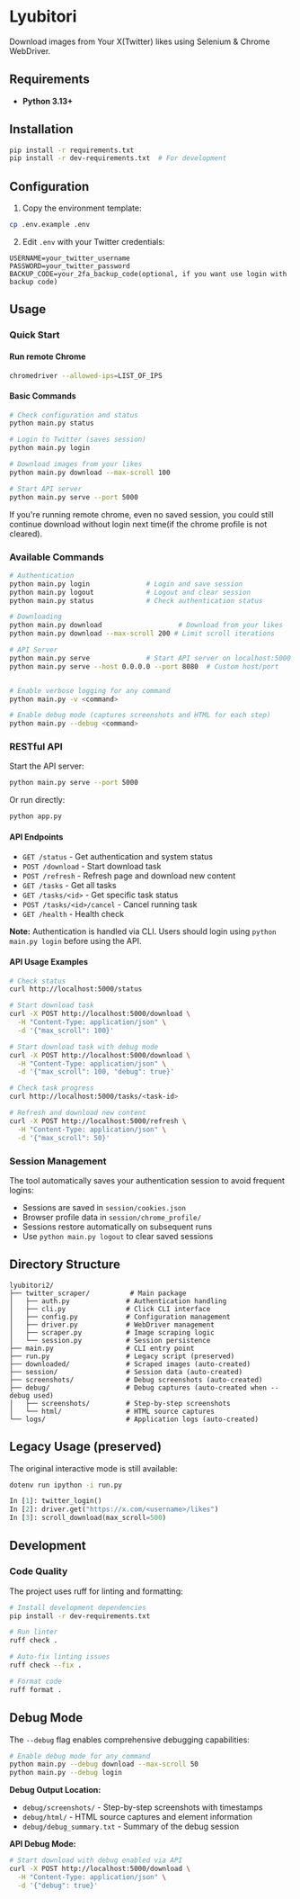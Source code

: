 # Lyubitori

Download images from Your X(Twitter) likes using Selenium & Chrome WebDriver.

## Requirements

- **Python 3.13+**

## Installation

```bash
pip install -r requirements.txt
pip install -r dev-requirements.txt  # For development
```

## Configuration

1. Copy the environment template:
```bash
cp .env.example .env
```

2. Edit `.env` with your Twitter credentials:
```env
USERNAME=your_twitter_username
PASSWORD=your_twitter_password
BACKUP_CODE=your_2fa_backup_code(optional, if you want use login with backup code)
```

## Usage

### Quick Start

#### Run remote Chrome

```bash
chromedriver --allowed-ips=LIST_OF_IPS
```

#### Basic Commands

```bash
# Check configuration and status
python main.py status

# Login to Twitter (saves session)
python main.py login

# Download images from your likes
python main.py download --max-scroll 100

# Start API server
python main.py serve --port 5000
```

If you're running remote chrome, even no saved session, you could still continue download without login next time(if the chrome profile is not cleared).

### Available Commands

```bash
# Authentication
python main.py login              # Login and save session
python main.py logout             # Logout and clear session
python main.py status             # Check authentication status

# Downloading
python main.py download                   # Download from your likes
python main.py download --max-scroll 200 # Limit scroll iterations

# API Server
python main.py serve              # Start API server on localhost:5000
python main.py serve --host 0.0.0.0 --port 8080  # Custom host/port


# Enable verbose logging for any command
python main.py -v <command>

# Enable debug mode (captures screenshots and HTML for each step)
python main.py --debug <command>
```

### RESTful API

Start the API server:
```bash
python main.py serve --port 5000
```

Or run directly:
```bash
python app.py
```

#### API Endpoints

- `GET /status` - Get authentication and system status
- `POST /download` - Start download task
- `POST /refresh` - Refresh page and download new content
- `GET /tasks` - Get all tasks
- `GET /tasks/<id>` - Get specific task status
- `POST /tasks/<id>/cancel` - Cancel running task
- `GET /health` - Health check

**Note:** Authentication is handled via CLI. Users should login using `python main.py login` before using the API.

#### API Usage Examples

```bash
# Check status
curl http://localhost:5000/status

# Start download task
curl -X POST http://localhost:5000/download \
  -H "Content-Type: application/json" \
  -d '{"max_scroll": 100}'

# Start download task with debug mode
curl -X POST http://localhost:5000/download \
  -H "Content-Type: application/json" \
  -d '{"max_scroll": 100, "debug": true}'

# Check task progress
curl http://localhost:5000/tasks/<task-id>

# Refresh and download new content
curl -X POST http://localhost:5000/refresh \
  -H "Content-Type: application/json" \
  -d '{"max_scroll": 50}'
```

### Session Management

The tool automatically saves your authentication session to avoid frequent logins:

- Sessions are saved in `session/cookies.json`
- Browser profile data in `session/chrome_profile/`
- Sessions restore automatically on subsequent runs
- Use `python main.py logout` to clear saved sessions

## Directory Structure

```
lyubitori2/
├── twitter_scraper/          # Main package
│   ├── auth.py              # Authentication handling
│   ├── cli.py               # Click CLI interface
│   ├── config.py            # Configuration management
│   ├── driver.py            # WebDriver management
│   ├── scraper.py           # Image scraping logic
│   └── session.py           # Session persistence
├── main.py                  # CLI entry point
├── run.py                   # Legacy script (preserved)
├── downloaded/              # Scraped images (auto-created)
├── session/                 # Session data (auto-created)
├── screenshots/             # Debug screenshots (auto-created)
├── debug/                   # Debug captures (auto-created when --debug used)
│   ├── screenshots/         # Step-by-step screenshots
│   └── html/                # HTML source captures
└── logs/                    # Application logs (auto-created)
```

## Legacy Usage (preserved)

The original interactive mode is still available:

```bash
dotenv run ipython -i run.py
```

```python
In [1]: twitter_login()
In [2]: driver.get("https://x.com/<username>/likes") 
In [3]: scroll_download(max_scroll=500)
```

## Development

### Code Quality

The project uses ruff for linting and formatting:

```bash
# Install development dependencies
pip install -r dev-requirements.txt

# Run linter
ruff check .

# Auto-fix linting issues
ruff check --fix .

# Format code
ruff format .
```

## Debug Mode

The `--debug` flag enables comprehensive debugging capabilities:

```bash
# Enable debug mode for any command
python main.py --debug download --max-scroll 50
python main.py --debug login
```

**Debug Output Location:**
- `debug/screenshots/` - Step-by-step screenshots with timestamps
- `debug/html/` - HTML source captures and element information
- `debug/debug_summary.txt` - Summary of the debug session

**API Debug Mode:**
```bash
# Start download with debug enabled via API
curl -X POST http://localhost:5000/download \
  -H "Content-Type: application/json" \
  -d '{"debug": true}'
```

